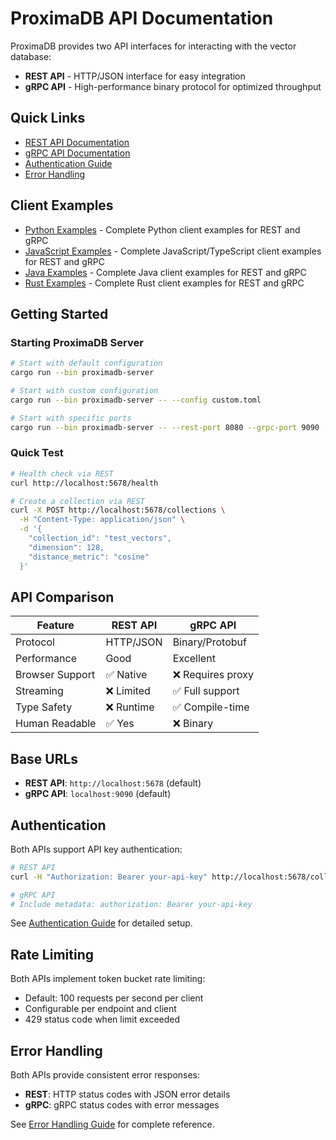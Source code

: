 # ProximaDB API Documentation

ProximaDB provides two API interfaces for interacting with the vector database:

- **REST API** - HTTP/JSON interface for easy integration
- **gRPC API** - High-performance binary protocol for optimized throughput

## Quick Links

- [REST API Documentation](rest-api.md)
- [gRPC API Documentation](grpc-api.md)
- [Authentication Guide](authentication.md)
- [Error Handling](error-handling.md)

## Client Examples

- [Python Examples](examples/python.md) - Complete Python client examples for REST and gRPC
- [JavaScript Examples](examples/javascript.md) - Complete JavaScript/TypeScript client examples for REST and gRPC
- [Java Examples](examples/java.md) - Complete Java client examples for REST and gRPC
- [Rust Examples](examples/rust.md) - Complete Rust client examples for REST and gRPC

## Getting Started

### Starting ProximaDB Server

```bash
# Start with default configuration
cargo run --bin proximadb-server

# Start with custom configuration
cargo run --bin proximadb-server -- --config custom.toml

# Start with specific ports
cargo run --bin proximadb-server -- --rest-port 8080 --grpc-port 9090
```

### Quick Test

```bash
# Health check via REST
curl http://localhost:5678/health

# Create a collection via REST
curl -X POST http://localhost:5678/collections \
  -H "Content-Type: application/json" \
  -d '{
    "collection_id": "test_vectors",
    "dimension": 128,
    "distance_metric": "cosine"
  }'
```

## API Comparison

| Feature | REST API | gRPC API |
|---------|----------|----------|
| Protocol | HTTP/JSON | Binary/Protobuf |
| Performance | Good | Excellent |
| Browser Support | ✅ Native | ❌ Requires proxy |
| Streaming | ❌ Limited | ✅ Full support |
| Type Safety | ❌ Runtime | ✅ Compile-time |
| Human Readable | ✅ Yes | ❌ Binary |

## Base URLs

- **REST API**: `http://localhost:5678` (default)
- **gRPC API**: `localhost:9090` (default)

## Authentication

Both APIs support API key authentication:

```bash
# REST API
curl -H "Authorization: Bearer your-api-key" http://localhost:5678/collections

# gRPC API
# Include metadata: authorization: Bearer your-api-key
```

See [Authentication Guide](authentication.md) for detailed setup.

## Rate Limiting

Both APIs implement token bucket rate limiting:

- Default: 100 requests per second per client
- Configurable per endpoint and client
- 429 status code when limit exceeded

## Error Handling

Both APIs provide consistent error responses:

- **REST**: HTTP status codes with JSON error details
- **gRPC**: gRPC status codes with error messages

See [Error Handling Guide](error-handling.md) for complete reference.